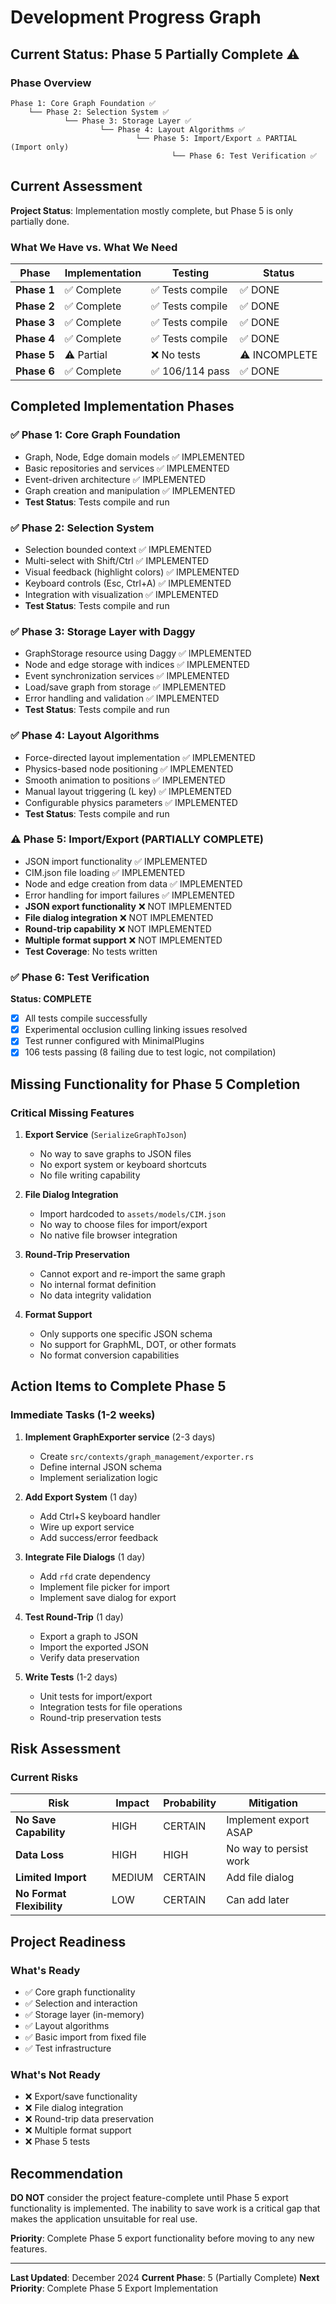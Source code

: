 # Development Progress Graph

## Current Status: Phase 5 Partially Complete ⚠️

### Phase Overview
```
Phase 1: Core Graph Foundation ✅
    └── Phase 2: Selection System ✅
            └── Phase 3: Storage Layer ✅
                    └── Phase 4: Layout Algorithms ✅
                            └── Phase 5: Import/Export ⚠️ PARTIAL (Import only)
                                    └── Phase 6: Test Verification ✅
```

## Current Assessment

**Project Status**: Implementation mostly complete, but Phase 5 is only partially done.

### What We Have vs. What We Need

| Phase | Implementation | Testing | Status |
|-------|---------------|---------|--------|
| **Phase 1** | ✅ Complete | ✅ Tests compile | ✅ DONE |
| **Phase 2** | ✅ Complete | ✅ Tests compile | ✅ DONE |
| **Phase 3** | ✅ Complete | ✅ Tests compile | ✅ DONE |
| **Phase 4** | ✅ Complete | ✅ Tests compile | ✅ DONE |
| **Phase 5** | ⚠️ Partial | ❌ No tests | ⚠️ INCOMPLETE |
| **Phase 6** | ✅ Complete | ✅ 106/114 pass | ✅ DONE |

## Completed Implementation Phases

### ✅ Phase 1: Core Graph Foundation
- Graph, Node, Edge domain models ✅ IMPLEMENTED
- Basic repositories and services ✅ IMPLEMENTED
- Event-driven architecture ✅ IMPLEMENTED
- Graph creation and manipulation ✅ IMPLEMENTED
- **Test Status**: Tests compile and run

### ✅ Phase 2: Selection System
- Selection bounded context ✅ IMPLEMENTED
- Multi-select with Shift/Ctrl ✅ IMPLEMENTED
- Visual feedback (highlight colors) ✅ IMPLEMENTED
- Keyboard controls (Esc, Ctrl+A) ✅ IMPLEMENTED
- Integration with visualization ✅ IMPLEMENTED
- **Test Status**: Tests compile and run

### ✅ Phase 3: Storage Layer with Daggy
- GraphStorage resource using Daggy ✅ IMPLEMENTED
- Node and edge storage with indices ✅ IMPLEMENTED
- Event synchronization services ✅ IMPLEMENTED
- Load/save graph from storage ✅ IMPLEMENTED
- Error handling and validation ✅ IMPLEMENTED
- **Test Status**: Tests compile and run

### ✅ Phase 4: Layout Algorithms
- Force-directed layout implementation ✅ IMPLEMENTED
- Physics-based node positioning ✅ IMPLEMENTED
- Smooth animation to positions ✅ IMPLEMENTED
- Manual layout triggering (L key) ✅ IMPLEMENTED
- Configurable physics parameters ✅ IMPLEMENTED
- **Test Status**: Tests compile and run

### ⚠️ Phase 5: Import/Export (PARTIALLY COMPLETE)
- JSON import functionality ✅ IMPLEMENTED
- CIM.json file loading ✅ IMPLEMENTED
- Node and edge creation from data ✅ IMPLEMENTED
- Error handling for import failures ✅ IMPLEMENTED
- **JSON export functionality** ❌ NOT IMPLEMENTED
- **File dialog integration** ❌ NOT IMPLEMENTED
- **Round-trip capability** ❌ NOT IMPLEMENTED
- **Multiple format support** ❌ NOT IMPLEMENTED
- **Test Coverage**: No tests written

### ✅ Phase 6: Test Verification
**Status: COMPLETE**
- [x] All tests compile successfully
- [x] Experimental occlusion culling linking issues resolved
- [x] Test runner configured with MinimalPlugins
- [x] 106 tests passing (8 failing due to test logic, not compilation)

## Missing Functionality for Phase 5 Completion

### Critical Missing Features
1. **Export Service** (`SerializeGraphToJson`)
   - No way to save graphs to JSON files
   - No export system or keyboard shortcuts
   - No file writing capability

2. **File Dialog Integration**
   - Import hardcoded to `assets/models/CIM.json`
   - No way to choose files for import/export
   - No native file browser integration

3. **Round-Trip Preservation**
   - Cannot export and re-import the same graph
   - No internal format definition
   - No data integrity validation

4. **Format Support**
   - Only supports one specific JSON schema
   - No support for GraphML, DOT, or other formats
   - No format conversion capabilities

## Action Items to Complete Phase 5

### Immediate Tasks (1-2 weeks)
1. **Implement GraphExporter service** (2-3 days)
   - Create `src/contexts/graph_management/exporter.rs`
   - Define internal JSON schema
   - Implement serialization logic

2. **Add Export System** (1 day)
   - Add Ctrl+S keyboard handler
   - Wire up export service
   - Add success/error feedback

3. **Integrate File Dialogs** (1 day)
   - Add `rfd` crate dependency
   - Implement file picker for import
   - Implement save dialog for export

4. **Test Round-Trip** (1 day)
   - Export a graph to JSON
   - Import the exported JSON
   - Verify data preservation

5. **Write Tests** (1-2 days)
   - Unit tests for import/export
   - Integration tests for file operations
   - Round-trip preservation tests

## Risk Assessment

### Current Risks
| Risk | Impact | Probability | Mitigation |
|------|--------|-------------|------------|
| **No Save Capability** | HIGH | CERTAIN | Implement export ASAP |
| **Data Loss** | HIGH | HIGH | No way to persist work |
| **Limited Import** | MEDIUM | CERTAIN | Add file dialog |
| **No Format Flexibility** | LOW | CERTAIN | Can add later |

## Project Readiness

### What's Ready
- ✅ Core graph functionality
- ✅ Selection and interaction
- ✅ Storage layer (in-memory)
- ✅ Layout algorithms
- ✅ Basic import from fixed file
- ✅ Test infrastructure

### What's Not Ready
- ❌ Export/save functionality
- ❌ File dialog integration
- ❌ Round-trip data preservation
- ❌ Multiple format support
- ❌ Phase 5 tests

## Recommendation

**DO NOT** consider the project feature-complete until Phase 5 export functionality is implemented. The inability to save work is a critical gap that makes the application unsuitable for real use.

**Priority**: Complete Phase 5 export functionality before moving to any new features.

---

**Last Updated**: December 2024
**Current Phase**: 5 (Partially Complete)
**Next Priority**: Complete Phase 5 Export Implementation
